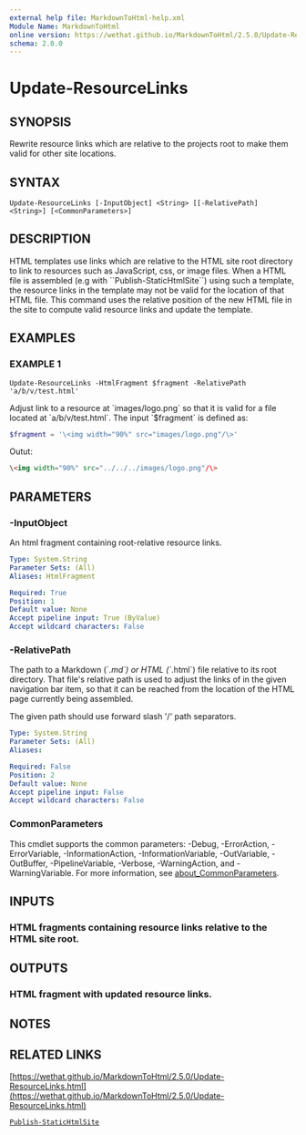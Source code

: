 ```yaml
---
external help file: MarkdownToHtml-help.xml
Module Name: MarkdownToHtml
online version: https://wethat.github.io/MarkdownToHtml/2.5.0/Update-ResourceLinks.html
schema: 2.0.0
---
```


# Update-ResourceLinks

## SYNOPSIS
Rewrite resource links which are relative to the projects root to make them
valid for other site locations.

## SYNTAX

```
Update-ResourceLinks [-InputObject] <String> [[-RelativePath] <String>] [<CommonParameters>]
```

## DESCRIPTION
HTML templates use links which are relative to the HTML site root directory
to link to resources such as JavaScript, css, or image files.
When a HTML
file is assembled (e.g with \`\`Publish-StaticHtmlSite\`\`) using such a template,
the resource links in the template may not be valid for the location of that
HTML file.
This command uses the relative position of the new HTML file in the
site to compute valid resource links and update the template.

## EXAMPLES

### EXAMPLE 1
```
Update-ResourceLinks -HtmlFragment $fragment -RelativePath 'a/b/v/test.html'
```

Adjust link to a resource at \`images/logo.png\` so that it is valid for a
file located at \`a/b/v/test.html\`.
The input \`$fragment\` is defined as:

~~~ PowerShell
$fragment = '\<img width="90%" src="images/logo.png"/\>'
~~~

Outut:

~~~ html
\<img width="90%" src="../../../images/logo.png"/\>
~~~

## PARAMETERS

### -InputObject
An html fragment containing root-relative resource links.

```yaml
Type: System.String
Parameter Sets: (All)
Aliases: HtmlFragment

Required: True
Position: 1
Default value: None
Accept pipeline input: True (ByValue)
Accept wildcard characters: False
```

### -RelativePath
The path to a Markdown (\`*.md\`) or HTML (\`*.html\`) file relative to its root
directory.
That file's relative path
is used to adjust the links of in the given navigation bar item,
so that it can be reached from the location of the HTML page currently being
assembled.

The given path should use forward slash '/' path separators.

```yaml
Type: System.String
Parameter Sets: (All)
Aliases:

Required: False
Position: 2
Default value: None
Accept pipeline input: False
Accept wildcard characters: False
```

### CommonParameters
This cmdlet supports the common parameters: -Debug, -ErrorAction, -ErrorVariable, -InformationAction, -InformationVariable, -OutVariable, -OutBuffer, -PipelineVariable, -Verbose, -WarningAction, and -WarningVariable. For more information, see [about_CommonParameters](http://go.microsoft.com/fwlink/?LinkID=113216).

## INPUTS

### HTML fragments containing resource links relative to the HTML site root.
## OUTPUTS

### HTML fragment with updated resource links.
## NOTES

## RELATED LINKS

[https://wethat.github.io/MarkdownToHtml/2.5.0/Update-ResourceLinks.html](https://wethat.github.io/MarkdownToHtml/2.5.0/Update-ResourceLinks.html)

[`Publish-StaticHtmlSite`]()

